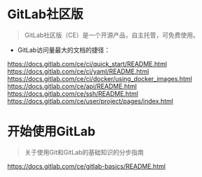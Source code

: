 # GitLab社区版

> GitLab社区版（CE）是一个开源产品，自主托管，可免费使用。

- GitLab访问量最大的文档的捷径：

https://docs.gitlab.com/ce/ci/quick_start/README.html
https://docs.gitlab.com/ce/ci/yaml/README.html
https://docs.gitlab.com/ce/ci/docker/using_docker_images.html
https://docs.gitlab.com/ce/api/README.html
https://docs.gitlab.com/ce/ssh/README.html
https://docs.gitlab.com/ce/user/project/pages/index.html

# 开始使用GitLab

> 关于使用Git和GitLab的基础知识的分步指南

https://docs.gitlab.com/ce/gitlab-basics/README.html
